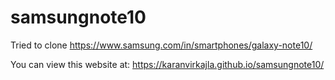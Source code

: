 # samsungnote10
Tried to clone https://www.samsung.com/in/smartphones/galaxy-note10/


You can view this website at:
https://karanvirkajla.github.io/samsungnote10/
